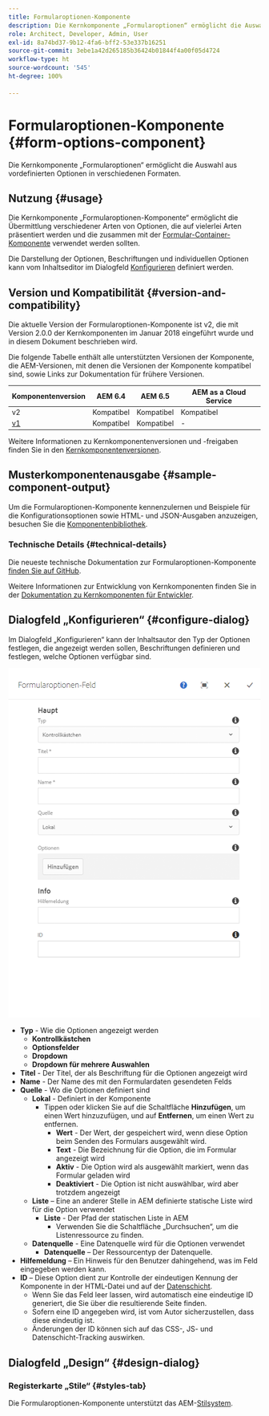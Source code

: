 ```yaml
---
title: Formularoptionen-Komponente
description: Die Kernkomponente „Formularoptionen“ ermöglicht die Auswahl aus vordefinierten Optionen in verschiedenen Formaten.
role: Architect, Developer, Admin, User
exl-id: 8a74bd37-9b12-4fa6-bff2-53e337b16251
source-git-commit: 3ebe1a42d265185b36424b01844f4a00f05d4724
workflow-type: ht
source-wordcount: '545'
ht-degree: 100%

---
```


# Formularoptionen-Komponente {#form-options-component}

Die Kernkomponente „Formularoptionen“ ermöglicht die Auswahl aus vordefinierten Optionen in verschiedenen Formaten.

## Nutzung {#usage}

Die Kernkomponente „Formularoptionen-Komponente“ ermöglicht die Übermittlung verschiedener Arten von Optionen, die auf vielerlei Arten präsentiert werden und die zusammen mit der [Formular-Container-Komponente](form-container.md) verwendet werden sollten.

Die Darstellung der Optionen, Beschriftungen und individuellen Optionen kann vom Inhaltseditor im Dialogfeld [Konfigurieren](#configure-dialog) definiert werden.

## Version und Kompatibilität {#version-and-compatibility}

Die aktuelle Version der Formularoptionen-Komponente ist v2, die mit Version 2.0.0 der Kernkomponenten im Januar 2018 eingeführt wurde und in diesem Dokument beschrieben wird.

Die folgende Tabelle enthält alle unterstützten Versionen der Komponente, die AEM-Versionen, mit denen die Versionen der Komponente kompatibel sind, sowie Links zur Dokumentation für frühere Versionen.

| Komponentenversion | AEM 6.4 | AEM 6.5 | AEM as a Cloud Service |
|--- |--- |--- |---|
| v2 | Kompatibel | Kompatibel | Kompatibel |
| [v1](/help/components/v1/form-options-v1.md) | Kompatibel | Kompatibel | - |

Weitere Informationen zu Kernkomponentenversionen und -freigaben finden Sie in den [Kernkomponentenversionen](/help/versions.md).

## Musterkomponentenausgabe {#sample-component-output}

Um die Formularoptionen-Komponente kennenzulernen und Beispiele für die Konfigurationsoptionen sowie HTML- und JSON-Ausgaben anzuzeigen, besuchen Sie die [Komponentenbibliothek](https://adobe.com/go/aem_cmp_library_form_options_de).

### Technische Details {#technical-details}

Die neueste technische Dokumentation zur Formularoptionen-Komponente [finden Sie auf GitHub](https://adobe.com/go/aem_cmp_tech_form_options_v2_de).

Weitere Informationen zur Entwicklung von Kernkomponenten finden Sie in der [Dokumentation zu Kernkomponenten für Entwickler](/help/developing/overview.md).

## Dialogfeld „Konfigurieren“ {#configure-dialog}

Im Dialogfeld „Konfigurieren“ kann der Inhaltsautor den Typ der Optionen festlegen, die angezeigt werden sollen, Beschriftungen definieren und festlegen, welche Optionen verfügbar sind.

![Dialogfeld „Bearbeiten“ der Formularoptionen-Komponente](/help/assets/form-options-edit.png)

* **Typ** - Wie die Optionen angezeigt werden
   * **Kontrollkästchen**
   * **Optionsfelder**
   * **Dropdown**
   * **Dropdown für mehrere Auswahlen**
* **Titel** - Der Titel, der als Beschriftung für die Optionen angezeigt wird
* **Name** - Der Name des mit den Formulardaten gesendeten Felds
* **Quelle** - Wo die Optionen definiert sind
   * **Lokal** - Definiert in der Komponente
      * Tippen oder klicken Sie auf die Schaltfläche **Hinzufügen**, um einen Wert hinzuzufügen, und auf **Entfernen**, um einen Wert zu entfernen.
         * **Wert** - Der Wert, der gespeichert wird, wenn diese Option beim Senden des Formulars ausgewählt wird.
         * **Text** - Die Bezeichnung für die Option, die im Formular angezeigt wird
         * **Aktiv** - Die Option wird als ausgewählt markiert, wenn das Formular geladen wird
         * **Deaktiviert** - Die Option ist nicht auswählbar, wird aber trotzdem angezeigt
   * **Liste** – Eine an anderer Stelle in AEM definierte statische Liste wird für die Option verwendet
      * **Liste** - Der Pfad der statischen Liste in AEM
         * Verwenden Sie die Schaltfläche „Durchsuchen“, um die Listenressource zu finden.
   * **Datenquelle** - Eine Datenquelle wird für die Optionen verwendet
      * **Datenquelle** – Der Ressourcentyp der Datenquelle.
* **Hilfemeldung** – Ein Hinweis für den Benutzer dahingehend, was im Feld eingegeben werden kann.
* **ID** – Diese Option dient zur Kontrolle der eindeutigen Kennung der Komponente in der HTML-Datei und auf der [Datenschicht](/help/developing/data-layer/overview.md).
   * Wenn Sie das Feld leer lassen, wird automatisch eine eindeutige ID generiert, die Sie über die resultierende Seite finden.
   * Sofern eine ID angegeben wird, ist vom Autor sicherzustellen, dass diese eindeutig ist.
   * Änderungen der ID können sich auf das CSS-, JS- und Datenschicht-Tracking auswirken.

## Dialogfeld „Design“ {#design-dialog}

### Registerkarte „Stile“ {#styles-tab}

Die Formularoptionen-Komponente unterstützt das AEM-[Stilsystem](/help/get-started/authoring.md#component-styling).
